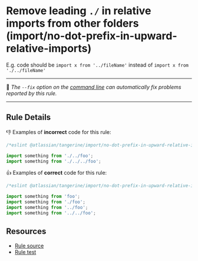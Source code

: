 # Remove leading `./` in relative imports from other folders (import/no-dot-prefix-in-upward-relative-imports)

E.g. code should be `import x from '../fileName'` instead of `import x from './../fileName'`

---

🔧 _The `--fix` option on the [command line](https://eslint.org/docs/user-guide/command-line-interface#fix) can automatically fix problems reported by this rule._

---

## Rule Details

👎 Examples of **incorrect** code for this rule:

```js
/*eslint @atlassian/tangerine/import/no-dot-prefix-in-upward-relative-imports: "error"*/

import something from './../foo';
import something from './../../foo';
```

👍 Examples of **correct** code for this rule:

```js
/*eslint @atlassian/tangerine/import/no-dot-prefix-in-upward-relative-imports: "error"*/

import something from 'foo';
import something from './foo';
import something from '../foo';
import something from '../../foo';
```

## Resources

- [Rule source](./index.js)
- [Rule test](./test.js)
